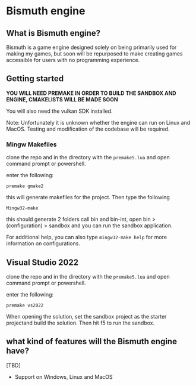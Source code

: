 # Bismuth engine

## What is Bismuth engine?
Bismuth is a game engine designed solely on being primarily used for making my games, but soon will be repurposed to make creating games accessible for users with no programming experience.

## Getting started
**YOU WILL NEED PREMAKE IN ORDER TO BUILD THE SANDBOX AND ENGINE, CMAKELISTS WILL BE MADE SOON**

You will also need the vulkan SDK installed.

Note: Unfortunately it is unknown whether the engine can run on Linux and MacOS. Testing and modification of the codebase will be required.

### Mingw Makefiles

clone the repo and in the directory with the `premake5.lua` and open command prompt or powershell.

enter the following:
```
premake gmake2
```

this will generate makefiles for the project. Then type the following

```
Mingw32-make
```
this should generate 2 folders call bin and bin-int, open bin > (configuration) > sandbox and you can run the sandbox application.

For additional help, you can also type `mingw32-make help` for more information on configurations.

## Visual Studio 2022

clone the repo and in the directory with the `premake5.lua` and open command prompt or powershell.

enter the following:
```
premake vs2022
```

When opening the solution, set the sandbox project as the starter projectand build the solution. Then hit f5 to run the sandbox.

## what kind of features will the Bismuth engine have?
[TBD]
- Support on Windows, Linux and MacOS
